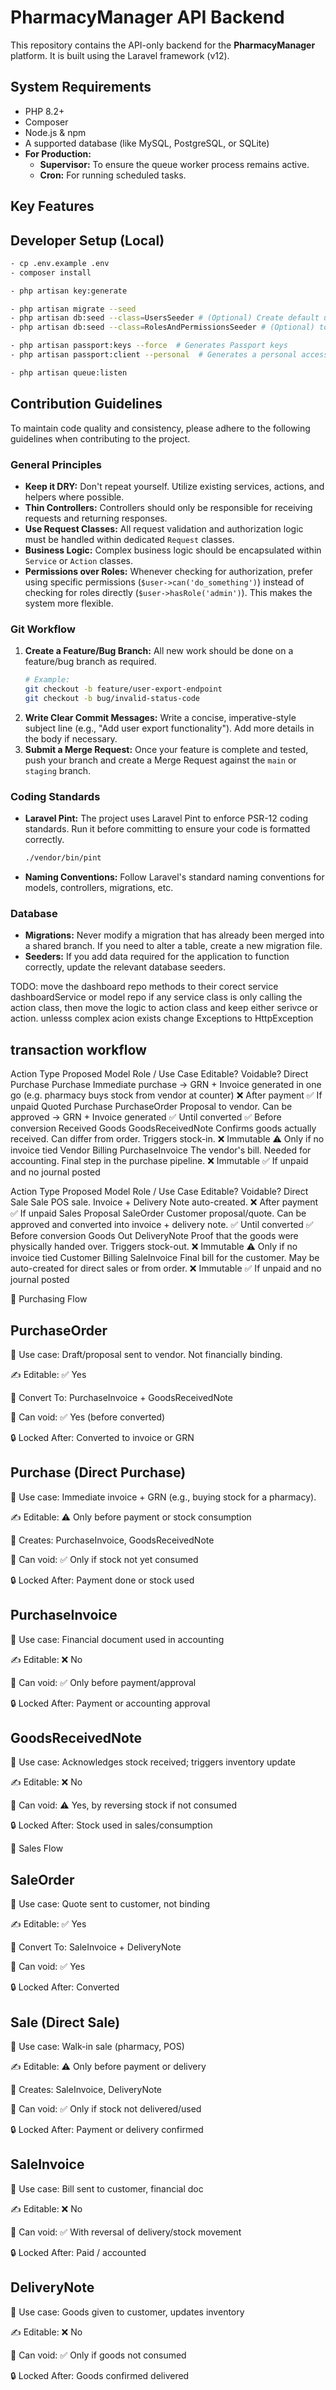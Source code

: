 # PharmacyManager API Backend

This repository contains the API-only backend for the **PharmacyManager** platform. It is built using the Laravel framework (v12).

## System Requirements

- PHP 8.2+
- Composer
- Node.js & npm
- A supported database (like MySQL, PostgreSQL, or SQLite)
- **For Production:**
    - **Supervisor:** To ensure the queue worker process remains active.
    - **Cron:** For running scheduled tasks.

## Key Features


## Developer Setup (Local)
```bash
- cp .env.example .env
- composer install

- php artisan key:generate

- php artisan migrate --seed
- php artisan db:seed --class=UsersSeeder # (Optional) Create default users for each role if needed
- php artisan db:seed --class=RolesAndPermissionsSeeder # (Optional) to sync the newly added roles and permission

- php artisan passport:keys --force  # Generates Passport keys
- php artisan passport:client --personal  # Generates a personal access client

- php artisan queue:listen
```

## Contribution Guidelines

To maintain code quality and consistency, please adhere to the following guidelines when contributing to the project.

### General Principles
- **Keep it DRY:** Don't repeat yourself. Utilize existing services, actions, and helpers where possible.
- **Thin Controllers:** Controllers should only be responsible for receiving requests and returning responses.
- **Use Request Classes:** All request validation and authorization logic must be handled within dedicated `Request` classes.
- **Business Logic:** Complex business logic should be encapsulated within `Service` or `Action` classes.
- **Permissions over Roles:** Whenever checking for authorization, prefer using specific permissions (`$user->can('do_something')`) instead of checking for roles directly (`$user->hasRole('admin')`). This makes the system more flexible.

### Git Workflow
1.  **Create a Feature/Bug Branch:** All new work should be done on a feature/bug branch as required.
    ```bash
    # Example:
    git checkout -b feature/user-export-endpoint
    git checkout -b bug/invalid-status-code
    ```
2.  **Write Clear Commit Messages:** Write a concise, imperative-style subject line (e.g., "Add user export functionality"). Add more details in the body if necessary.
3.  **Submit a Merge Request:** Once your feature is complete and tested, push your branch and create a Merge Request against the `main` or `staging` branch.

### Coding Standards
- **Laravel Pint:** The project uses Laravel Pint to enforce PSR-12 coding standards. Run it before committing to ensure your code is formatted correctly.
  ```bash
  ./vendor/bin/pint
  ```
- **Naming Conventions:** Follow Laravel's standard naming conventions for models, controllers, migrations, etc.

### Database
- **Migrations:** Never modify a migration that has already been merged into a shared branch. If you need to alter a table, create a new migration file.
- **Seeders:** If you add data required for the application to function correctly, update the relevant database seeders.





TODO: 
move the dashboard repo methods to their corect service dashboardService or model repo
if any service class is only calling the action class, then move the logic to action class and keep either serivce or action. unlesss complex acion exists
change Exceptions to HttpException


## transaction workflow

Action Type	Proposed Model	Role / Use Case	Editable?	Voidable?
Direct Purchase	Purchase	Immediate purchase → GRN + Invoice generated in one go (e.g. pharmacy buys stock from vendor at counter)	❌ After payment	✅ If unpaid
Quoted Purchase	PurchaseOrder	Proposal to vendor. Can be approved → GRN + Invoice generated	✅ Until converted	✅ Before conversion
Received Goods	GoodsReceivedNote	Confirms goods actually received. Can differ from order. Triggers stock-in.	❌ Immutable	⚠️ Only if no invoice tied
Vendor Billing	PurchaseInvoice	The vendor's bill. Needed for accounting. Final step in the purchase pipeline.	❌ Immutable	✅ If unpaid and no journal posted

Action Type	Proposed Model	Role / Use Case	Editable?	Voidable?
Direct Sale	Sale	POS sale. Invoice + Delivery Note auto-created.	❌ After payment	✅ If unpaid
Sales Proposal	SaleOrder	Customer proposal/quote. Can be approved and converted into invoice + delivery note.	✅ Until converted	✅ Before conversion
Goods Out	DeliveryNote	Proof that the goods were physically handed over. Triggers stock-out.	❌ Immutable	⚠️ Only if no invoice tied
Customer Billing	SaleInvoice	Final bill for the customer. May be auto-created for direct sales or from order.	❌ Immutable	✅ If unpaid and no journal posted




🛒 Purchasing Flow
## PurchaseOrder

🧠 Use case: Draft/proposal sent to vendor. Not financially binding.

✍️ Editable: ✅ Yes

🔁 Convert To: PurchaseInvoice + GoodsReceivedNote

🧯 Can void: ✅ Yes (before converted)

🔒 Locked After: Converted to invoice or GRN

## Purchase (Direct Purchase)

🧠 Use case: Immediate invoice + GRN (e.g., buying stock for a pharmacy).

✍️ Editable: ⚠️ Only before payment or stock consumption

🔁 Creates: PurchaseInvoice, GoodsReceivedNote

🧯 Can void: ✅ Only if stock not yet consumed

🔒 Locked After: Payment done or stock used

## PurchaseInvoice

🧠 Use case: Financial document used in accounting

✍️ Editable: ❌ No

🧯 Can void: ✅ Only before payment/approval

🔒 Locked After: Payment or accounting approval

## GoodsReceivedNote

🧠 Use case: Acknowledges stock received; triggers inventory update

✍️ Editable: ❌ No

🧯 Can void: ⚠️ Yes, by reversing stock if not consumed

🔒 Locked After: Stock used in sales/consumption

💸 Sales Flow
## SaleOrder

🧠 Use case: Quote sent to customer, not binding

✍️ Editable: ✅ Yes

🔁 Convert To: SaleInvoice + DeliveryNote

🧯 Can void: ✅ Yes

🔒 Locked After: Converted

## Sale (Direct Sale)

🧠 Use case: Walk-in sale (pharmacy, POS)

✍️ Editable: ⚠️ Only before payment or delivery

🔁 Creates: SaleInvoice, DeliveryNote

🧯 Can void: ✅ Only if stock not delivered/used

🔒 Locked After: Payment or delivery confirmed

## SaleInvoice

🧠 Use case: Bill sent to customer, financial doc

✍️ Editable: ❌ No

🧯 Can void: ✅ With reversal of delivery/stock movement

🔒 Locked After: Paid / accounted

## DeliveryNote

🧠 Use case: Goods given to customer, updates inventory

✍️ Editable: ❌ No

🧯 Can void: ✅ Only if goods not consumed

🔒 Locked After: Goods confirmed delivered